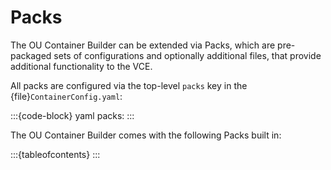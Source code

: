 # Packs

The OU Container Builder can be extended via Packs, which are pre-packaged sets of configurations
and optionally additional files, that provide additional functionality to the VCE.

All packs are configured via the top-level `packs` key in the {file}`ContainerConfig.yaml`:

:::{code-block} yaml
packs:
:::

The OU Container Builder comes with the following Packs built in:

:::{tableofcontents}
:::
